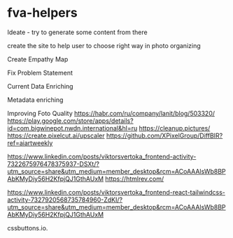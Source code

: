 # fva-helpers

Ideate - try to generate some content from there

create the site to help user to choose right way in photo organizing

Create Empathy Map

Fix Problem Statement

Current Data Enriching

   Metadata enriching

   Improving Foto Quality
      https://habr.com/ru/company/lanit/blog/503320/
      https://play.google.com/store/apps/details?id=com.bigwinepot.nwdn.international&hl=ru
      https://cleanup.pictures/
      https://create.pixelcut.ai/upscaler 
https://github.com/XPixelGroup/DiffBIR?ref=aiartweekly

https://www.linkedin.com/posts/viktorsvertoka_frontend-activity-7322675976478375937-DSXt/?utm_source=share&utm_medium=member_desktop&rcm=ACoAAAlsWb8BPAbKMyDiy56H2KfpjQJ1GthAUxM
https://htmlrev.com/

https://www.linkedin.com/posts/viktorsvertoka_frontend-react-tailwindcss-activity-7327920568735784960-ZdKI/?utm_source=share&utm_medium=member_desktop&rcm=ACoAAAlsWb8BPAbKMyDiy56H2KfpjQJ1GthAUxM
 
 cssbuttons.io.